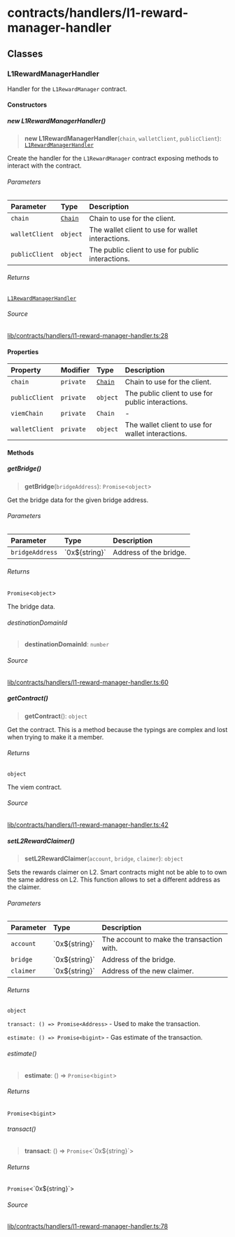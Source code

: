 # contracts/handlers/l1-reward-manager-handler

## Classes

### L1RewardManagerHandler

Handler for the `L1RewardManager` contract.

#### Constructors

##### new L1RewardManagerHandler()

> **new L1RewardManagerHandler**(`chain`, `walletClient`, `publicClient`): [`L1RewardManagerHandler`](l1-reward-manager-handler.md#l1rewardmanagerhandler)

Create the handler for the `L1RewardManager` contract exposing
methods to interact with the contract.

###### Parameters

| Parameter | Type | Description |
| :------ | :------ | :------ |
| `chain` | [`Chain`](../../chains/constants.md#chain) | Chain to use for the client. |
| `walletClient` | `object` | The wallet client to use for wallet interactions. |
| `publicClient` | `object` | The public client to use for public interactions. |

###### Returns

[`L1RewardManagerHandler`](l1-reward-manager-handler.md#l1rewardmanagerhandler)

###### Source

[lib/contracts/handlers/l1-reward-manager-handler.ts:28](https://github.com/PufferFinance/puffer-sdk/blob/f4ce194cd20a53f9eba2ac9852dbc1815bb1a500/lib/contracts/handlers/l1-reward-manager-handler.ts#L28)

#### Properties

| Property | Modifier | Type | Description |
| :------ | :------ | :------ | :------ |
| `chain` | `private` | [`Chain`](../../chains/constants.md#chain) | Chain to use for the client. |
| `publicClient` | `private` | `object` | The public client to use for public interactions. |
| `viemChain` | `private` | `Chain` | - |
| `walletClient` | `private` | `object` | The wallet client to use for wallet interactions. |

#### Methods

##### getBridge()

> **getBridge**(`bridgeAddress`): `Promise`\<`object`\>

Get the bridge data for the given bridge address.

###### Parameters

| Parameter | Type | Description |
| :------ | :------ | :------ |
| `bridgeAddress` | \`0x$\{string\}\` | Address of the bridge. |

###### Returns

`Promise`\<`object`\>

The bridge data.

###### destinationDomainId

> **destinationDomainId**: `number`

###### Source

[lib/contracts/handlers/l1-reward-manager-handler.ts:60](https://github.com/PufferFinance/puffer-sdk/blob/f4ce194cd20a53f9eba2ac9852dbc1815bb1a500/lib/contracts/handlers/l1-reward-manager-handler.ts#L60)

##### getContract()

> **getContract**(): `object`

Get the contract. This is a method because the typings are complex
and lost when trying to make it a member.

###### Returns

`object`

The viem contract.

###### Source

[lib/contracts/handlers/l1-reward-manager-handler.ts:42](https://github.com/PufferFinance/puffer-sdk/blob/f4ce194cd20a53f9eba2ac9852dbc1815bb1a500/lib/contracts/handlers/l1-reward-manager-handler.ts#L42)

##### setL2RewardClaimer()

> **setL2RewardClaimer**(`account`, `bridge`, `claimer`): `object`

Sets the rewards claimer on L2. Smart contracts might not be able
to to own the same address on L2. This function allows to set a
different address as the claimer.

###### Parameters

| Parameter | Type | Description |
| :------ | :------ | :------ |
| `account` | \`0x$\{string\}\` | The account to make the transaction with. |
| `bridge` | \`0x$\{string\}\` | Address of the bridge. |
| `claimer` | \`0x$\{string\}\` | Address of the new claimer. |

###### Returns

`object`

`transact: () => Promise<Address>` - Used to make the
transaction.

`estimate: () => Promise<bigint>` - Gas estimate of the
transaction.

###### estimate()

> **estimate**: () => `Promise`\<`bigint`\>

###### Returns

`Promise`\<`bigint`\>

###### transact()

> **transact**: () => `Promise`\<\`0x$\{string\}\`\>

###### Returns

`Promise`\<\`0x$\{string\}\`\>

###### Source

[lib/contracts/handlers/l1-reward-manager-handler.ts:78](https://github.com/PufferFinance/puffer-sdk/blob/f4ce194cd20a53f9eba2ac9852dbc1815bb1a500/lib/contracts/handlers/l1-reward-manager-handler.ts#L78)
